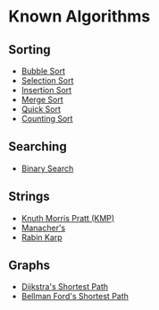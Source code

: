 
# Known Algorithms

## Sorting

- [Bubble Sort](../assets/sort/algorithms/bubble_sort/bubble_sort.js)
- <a href="../assets/sort/algorithms/selection_sort/selection_sort.js">Selection Sort</a>
- <a href="../assets/sort/algorithms/insertion_sort/insertion_sort.js">Insertion Sort</a>
- <a href="../assets/sort/algorithms/merge_sort/merge_sort.js">Merge Sort</a>
- <a href="../assets/sort/algorithms/quick_sort/quick_sort.js">Quick Sort</a>
- <a href="../assets/sort/algorithms/counting_sort/counting_sort.js">Counting Sort</a>

## Searching

- <a href="../assets/search/algorithms/binary_search/binary_search.js">Binary Search</a>

## Strings

- <a href="../assets/strings/algorithms/knuth_morris_pratt/knuth_morris_pratt.js">Knuth Morris Pratt (KMP)</a>
- <a href="../assets/strings/algorithms/manachers/manachers.js">Manacher's</a>
- <a href="../assets/strings/algorithms/rabin_karp/rabin_karp.js">Rabin Karp</a>

## Graphs

- <a href="../assets/graphs/algorithms/shortest_path/dijkstra/dijkstra.js">Dijkstra's Shortest Path</a>
- <a href="../assets/graphs/algorithms/shortest_path/bellman_ford/bellman_ford.js">Bellman Ford's Shortest Path</a>
